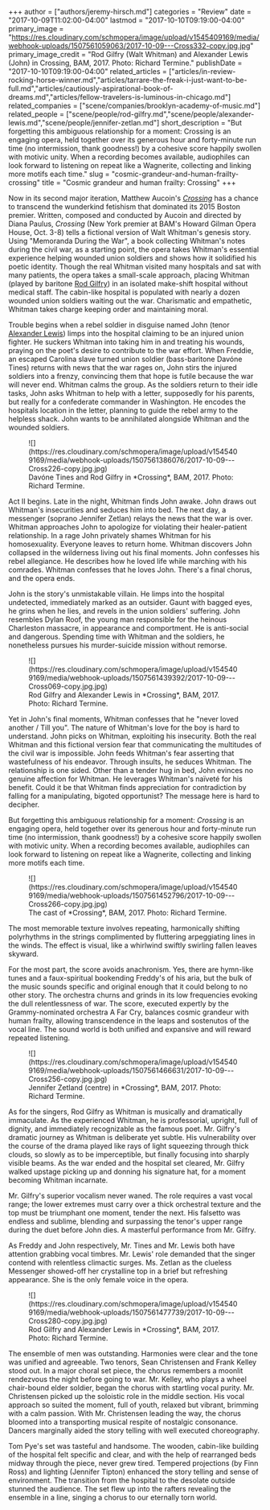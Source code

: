 +++
author = ["authors/jeremy-hirsch.md"]
categories = "Review"
date = "2017-10-09T11:02:00-04:00"
lastmod = "2017-10-10T09:19:00-04:00"
primary_image = "https://res.cloudinary.com/schmopera/image/upload/v1545409169/media/webhook-uploads/1507561059063/2017-10-09---Cross332-copy.jpg.jpg"
primary_image_credit = "Rod Gilfry (Walt Whitman) and Alexander Lewis (John) in Crossing, BAM, 2017. Photo: Richard Termine."
publishDate = "2017-10-10T09:19:00-04:00"
related_articles = ["articles/in-review-rocking-horse-winner.md","articles/tarrare-the-freak-i-just-want-to-be-full.md","articles/cautiously-aspirational-book-of-dreams.md","articles/fellow-travelers-is-luminous-in-chicago.md"]
related_companies = ["scene/companies/brooklyn-academy-of-music.md"]
related_people = ["scene/people/rod-gilfry.md","scene/people/alexander-lewis.md","scene/people/jennifer-zetlan.md"]
short_description = "But forgetting this ambiguous relationship for a moment: Crossing is an engaging opera, held together over its generous hour and forty-minute run time (no intermission, thank goodness!) by a cohesive score happily swollen with motivic unity. When a recording becomes available, audiophiles can look forward to listening on repeat like a Wagnerite, collecting and linking more motifs each time."
slug = "cosmic-grandeur-and-human-frailty-crossing"
title = "Cosmic grandeur and human frailty: Crossing"
+++

Now in its second major iteration, Matthew Aucoin's [*Crossing*](https://www.bam.org/opera/2017/crossing) has a chance to transcend the wunderkind fetishism that dominated its 2015 Boston premier. Written, composed and conducted by Aucoin and directed by Diana Paulus, *Crossing* (New York premier at BAM's Howard Gilman Opera House, Oct. 3-8) tells a fictional version of Walt Whitman's genesis story. Using "Memoranda During the War", a book collecting Whitman's notes during the civil war, as a starting point, the opera takes Whitman's essential experience helping wounded union soldiers and shows how it solidified his poetic identity. Though the real Whitman visited many hospitals and sat with many patients, the opera takes a small-scale approach, placing Whitman (played by baritone [Rod Gilfry](/scene/people/rod-gilfry/)) in an isolated make-shift hospital without medical staff. The cabin-like hospital is populated with nearly a dozen wounded union soldiers waiting out the war. Charismatic and empathetic, Whitman takes charge keeping order and maintaining moral.

Trouble begins when a rebel soldier in disguise named John (tenor [Alexander Lewis](/scene/people/alexander-lewis/)) limps into the hospital claiming to be an injured union fighter. He suckers Whitman into taking him in and treating his wounds, praying on the poet's desire to contribute to the war effort. When Freddie, an escaped Carolina slave turned union soldier (bass-baritone Davóne Tines) returns with news that the war rages on, John stirs the injured soldiers into a frenzy, convincing them that hope is futile because the war will never end. Whitman calms the group. As the soldiers return to their idle tasks, John asks Whitman to help with a letter, supposedly for his parents, but really for a confederate commander in Washington. He encodes the hospitals location in the letter, planning to guide the rebel army to the helpless shack. John wants to be annihilated alongside Whitman and the wounded soldiers.

<figure data-type="image">
![](https://res.cloudinary.com/schmopera/image/upload/v1545409169/media/webhook-uploads/1507561386076/2017-10-09---Cross226-copy.jpg.jpg)
<figcaption>Davóne Tines and Rod Gilfry in *Crossing*, BAM, 2017. Photo: Richard Termine.</figcaption>
</figure>

Act II begins. Late in the night, Whitman finds John awake. John draws out Whitman's insecurities and seduces him into bed. The next day, a messenger (soprano Jennifer Zetlan) relays the news that the war is over. Whitman approaches John to apologize for violating their healer-patient relationship. In a rage John privately shames Whitman for his homosexuality. Everyone leaves to return home. Whitman discovers John collapsed in the wilderness living out his final moments. John confesses his rebel allegiance. He describes how he loved life while marching with his comrades. Whitman confesses that he loves John. There's a final chorus, and the opera ends.

John is the story's unmistakable villain. He limps into the hospital undetected, immediately marked as an outsider. Gaunt with bagged eyes, he grins when he lies, and revels in the union soldiers' suffering. John resembles Dylan Roof, the young man responsible for the heinous Charleston massacre, in appearance and comportment. He is anti-social and dangerous. Spending time with Whitman and the soldiers, he nonetheless pursues his murder-suicide mission without remorse.

<figure data-type="image">
![](https://res.cloudinary.com/schmopera/image/upload/v1545409169/media/webhook-uploads/1507561439392/2017-10-09---Cross069-copy.jpg.jpg)
<figcaption>Rod Gilfry and Alexander Lewis in *Crossing*, BAM, 2017. Photo: Richard Termine.</figcaption>
</figure>

Yet in John's final moments, Whitman confesses that he "never loved another / Till you". The nature of Whitman's love for the boy is hard to understand. John picks on Whitman, exploiting his insecurity. Both the real Whitman and this fictional version fear that communicating the multitudes of the civil war is impossible. John feeds Whitman's fear asserting that wastefulness of his endeavor. Through insults, he seduces Whitman. The relationship is one sided. Other than a tender hug in bed, John evinces no genuine affection for Whitman. He leverages Whitman's naïveté for his benefit. Could it be that Whitman finds appreciation for contradiction by falling for a manipulating, bigoted opportunist? The message here is hard to decipher.

But forgetting this ambiguous relationship for a moment: *Crossing* is an engaging opera, held together over its generous hour and forty-minute run time (no intermission, thank goodness!) by a cohesive score happily swollen with motivic unity. When a recording becomes available, audiophiles can look forward to listening on repeat like a Wagnerite, collecting and linking more motifs each time. 

<figure data-type="image">
![](https://res.cloudinary.com/schmopera/image/upload/v1545409169/media/webhook-uploads/1507561452796/2017-10-09---Cross266-copy.jpg.jpg)
<figcaption>The cast of *Crossing*, BAM, 2017. Photo: Richard Termine.</figcaption>
</figure>

The most memorable texture involves repeating, harmonically shifting polyrhythms in the strings complimented by fluttering arpeggiating lines in the winds. The effect is visual, like a whirlwind swiftly swirling fallen leaves skyward.

For the most part, the score avoids anachronism. Yes, there are hymn-like tunes and a faux-spiritual bookending Freddy's of his aria, but the bulk of the music sounds specific and original enough that it could belong to no other story. The orchestra churns and grinds in its low frequencies evoking the dull relentlessness of war. The score, executed expertly by the Grammy-nominated orchestra A Far Cry, balances cosmic grandeur with human frailty, allowing transcendence in the leaps and sostenutos of the vocal line. The sound world is both unified and expansive and will reward repeated listening.

<figure data-type="image">
![](https://res.cloudinary.com/schmopera/image/upload/v1545409169/media/webhook-uploads/1507561466631/2017-10-09---Cross256-copy.jpg.jpg)
<figcaption>Jennifer Zetland (centre) in *Crossing*, BAM, 2017. Photo: Richard Termine.</figcaption>
</figure>

As for the singers, Rod Gilfry as Whitman is musically and dramatically immaculate. As the experienced Whitman, he is professorial, upright, full of dignity, and immediately recognizable as the famous poet. Mr. Gilfry's dramatic journey as Whitman is deliberate yet subtle. His vulnerability over the course of the drama played like rays of light squeezing through thick clouds, so slowly as to be imperceptible, but finally focusing into sharply visible beams. As the war ended and the hospital set cleared, Mr. Gilfry walked upstage picking up and donning his signature hat, for a moment becoming Whitman incarnate.

Mr. Gilfry's superior vocalism never waned. The role requires a vast vocal range; the lower extremes must carry over a thick orchestral texture and the top must be triumphant one moment, tender the next. His falsetto was endless and sublime, blending and surpassing the tenor's upper range during the duet before John dies. A masterful performance from Mr. Gilfry.

As Freddy and John respectively, Mr. Tines and Mr. Lewis both have attention grabbing vocal timbres. Mr. Lewis' role demanded that the singer contend with relentless climactic surges. Ms. Zetlan as the clueless Messenger showed-off her crystalline top in a brief but refreshing appearance. She is the only female voice in the opera.

<figure data-type="image">
![](https://res.cloudinary.com/schmopera/image/upload/v1545409169/media/webhook-uploads/1507561477739/2017-10-09---Cross280-copy.jpg.jpg)
<figcaption>Rod Gilfry and Alexander Lewis in *Crossing*, BAM, 2017. Photo: Richard Termine.</figcaption>
</figure>

The ensemble of men was outstanding. Harmonies were clear and the tone was unified and agreeable. Two tenors, Sean Christensen and Frank Kelley stood out. In a major choral set piece, the chorus remembers a moonlit rendezvous the night before going to war. Mr. Kelley, who plays a wheel chair-bound elder soldier, began the chorus with startling vocal purity. Mr. Christensen picked up the soloistic role in the middle section. His vocal approach so suited the moment, full of youth, relaxed but vibrant, brimming with a calm passion. With Mr. Christensen leading the way, the chorus bloomed into a transporting musical respite of nostalgic consonance. Dancers marginally aided the story telling with well executed choreography.

Tom Pye's set was tasteful and handsome. The wooden, cabin-like building of the hospital felt specific and clear, and with the help of rearranged beds midway through the piece, never grew tired. Tempered projections (by Finn Ross) and lighting (Jennifer Tipton) enhanced the story telling and sense of environment. The transition from the hospital to the desolate outside stunned the audience. The set flew up into the rafters revealing the ensemble in a line, singing a chorus to our eternally torn world. 
